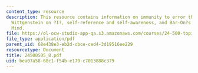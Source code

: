 ```yaml
---
content_type: resource
description: This resource contains information on immunity to error through misidentification,
  Wittgenstein on ?I?, self-reference and self-awareness, and Bar-On?s Speaking My
  Mind.
file: https://ol-ocw-studio-app-qa.s3.amazonaws.com/courses/24-500-topics-in-philosophy-of-mind-self-knowledge-spring-2005/bea07a5868c1f54be179c7013888c379_24500S05_8.pdf
file_type: application/pdf
parent_uid: 68e438e3-eb2d-cbce-ced4-3d19516ee229
resourcetype: Document
title: 24500S05_8.pdf
uid: bea07a58-68c1-f54b-e179-c7013888c379
---
```

